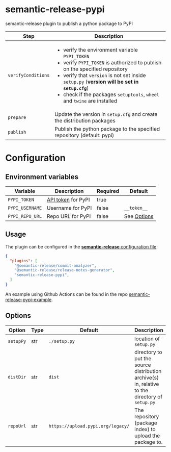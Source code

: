 # semantic-release-pypi
semantic-release plugin to publish a python package to PyPI

| Step | Description
| ---- | -----------
| ```verifyConditions``` | <ul><li>verify the environment variable ```PYPI_TOKEN```</li><li>verify ```PYPI_TOKEN``` is authorized to publish on the specified repository</li><li>verify that `version` is not set inside `setup.py` (**version will be set in `setup.cfg`**)</li><li>check if the packages `setuptools`, `wheel` and `twine` are installed</li></ul>
| ```prepare``` | Update the version in ```setup.cfg``` and create the distribution packages
| ```publish``` | Publish the python package to the specified repository (default: pypi)

# Configuration

## Environment variables

| Variable | Description | Required | Default
| -------- | ----------- | ----------- | -----------
| ```PYPI_TOKEN``` | [API token](https://test.pypi.org/help/#apitoken) for PyPI | true | 
| ```PYPI_USERNAME``` | Username for PyPI | false | ```__token__```
| ```PYPI_REPO_URL``` | Repo URL for PyPI | false | See [Options](#options)

## Usage

The plugin can be configured in the [**semantic-release** configuration file](https://github.com/semantic-release/semantic-release/blob/master/docs/usage/configuration.md#configuration):

```json
{
  "plugins": [
    "@semantic-release/commit-analyzer",
    "@semantic-release/release-notes-generator",
    "semantic-release-pypi",
  ]
}
```
An example using Github Actions can be found in the repo [semantic-release-pypi-example](https://github.com/abichinger/semantic-release-pypi-example).

## Options

| Option | Type | Default | Description
| ------ | ---- | ------- | -----------
| ```setupPy``` | str | ```./setup.py``` | location of ```setup.py```
| ```distDir``` | str | ```dist``` | directory to put the source distribution archive(s) in, relative to the directory of ```setup.py```
| ```repoUrl``` | str | ```https://upload.pypi.org/legacy/``` | The repository (package index) to upload the package to.